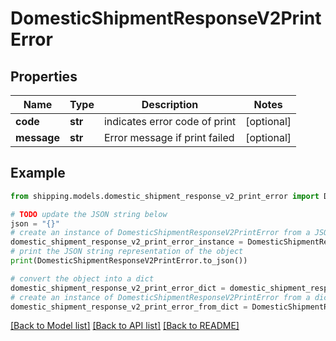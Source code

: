 # DomesticShipmentResponseV2PrintError


## Properties

Name | Type | Description | Notes
------------ | ------------- | ------------- | -------------
**code** | **str** | indicates error code of print | [optional] 
**message** | **str** | Error message if print failed  | [optional] 

## Example

```python
from shipping.models.domestic_shipment_response_v2_print_error import DomesticShipmentResponseV2PrintError

# TODO update the JSON string below
json = "{}"
# create an instance of DomesticShipmentResponseV2PrintError from a JSON string
domestic_shipment_response_v2_print_error_instance = DomesticShipmentResponseV2PrintError.from_json(json)
# print the JSON string representation of the object
print(DomesticShipmentResponseV2PrintError.to_json())

# convert the object into a dict
domestic_shipment_response_v2_print_error_dict = domestic_shipment_response_v2_print_error_instance.to_dict()
# create an instance of DomesticShipmentResponseV2PrintError from a dict
domestic_shipment_response_v2_print_error_from_dict = DomesticShipmentResponseV2PrintError.from_dict(domestic_shipment_response_v2_print_error_dict)
```
[[Back to Model list]](../README.md#documentation-for-models) [[Back to API list]](../README.md#documentation-for-api-endpoints) [[Back to README]](../README.md)


